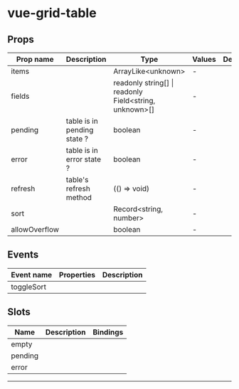 # vue-grid-table

## Props

| Prop name     | Description                 | Type                                                         | Values | Default |
| ------------- | --------------------------- | ------------------------------------------------------------ | ------ | ------- |
| items         |                             | ArrayLike&lt;unknown&gt;                                     | -      |         |
| fields        |                             | readonly string[] \| readonly Field&lt;string, unknown&gt;[] | -      |         |
| pending       | table is in pending state ? | boolean                                                      | -      |         |
| error         | table is in error state ?   | boolean                                                      | -      |         |
| refresh       | table's refresh method      | (() =&gt; void)                                              | -      |         |
| sort          |                             | Record&lt;string, number&gt;                                 | -      |         |
| allowOverflow |                             | boolean                                                      | -      |         |

## Events

| Event name | Properties | Description |
| ---------- | ---------- | ----------- |
| toggleSort |            |

## Slots

| Name    | Description | Bindings |
| ------- | ----------- | -------- |
| empty   |             |          |
| pending |             |          |
| error   |             |          |

---
